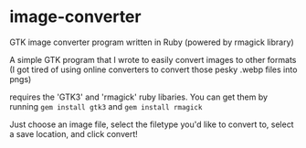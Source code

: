 # image-converter
GTK image converter program written in Ruby (powered by rmagick library)

A simple GTK program that I wrote to easily convert images to other formats
(I got tired of using online converters to convert those pesky .webp files into pngs)

requires the 'GTK3' and 'rmagick' ruby libaries. 
You can get them by running
```gem install gtk3``` and
```gem install rmagick```

Just choose an image file, select the filetype you'd like to convert to, select a save location, and click convert!


